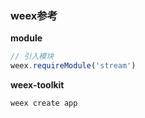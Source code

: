 ### weex参考

**module**

```js
// 引入模块
weex.requireModule('stream')


```

**weex-toolkit**

```shell
weex create app
```

